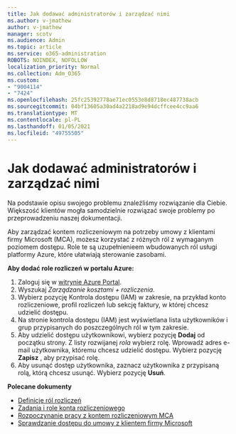 ```yaml
---
title: Jak dodawać administratorów i zarządzać nimi
ms.author: v-jmathew
author: v-jmathew
manager: scotv
ms.audience: Admin
ms.topic: article
ms.service: o365-administration
ROBOTS: NOINDEX, NOFOLLOW
localization_priority: Normal
ms.collection: Adm_O365
ms.custom:
- "9004114"
- "7424"
ms.openlocfilehash: 25fc25392778ae71ec0553e8d8718ec487738acb
ms.sourcegitcommit: 04bf13605a30ad4a2218ad9e94dcffcee4cc9aa6
ms.translationtype: MT
ms.contentlocale: pl-PL
ms.lasthandoff: 01/05/2021
ms.locfileid: "49755505"
---
```

# <a name="how-to-add-and-manage-admins"></a>Jak dodawać administratorów i zarządzać nimi

Na podstawie opisu swojego problemu znaleźliśmy rozwiązanie dla Ciebie. Większość klientów mogła samodzielnie rozwiązać swoje problemy po przeprowadzeniu naszej dokumentacji.

Aby zarządzać kontem rozliczeniowym na potrzeby umowy z klientami firmy Microsoft (MCA), możesz korzystać z różnych ról z wymaganym poziomem dostępu. Role te są uzupełnienieem wbudowanych ról usługi platformy Azure, które ułatwiają sterowanie zasobami.

**Aby dodać role rozliczeń w portalu Azure:**

1. Zaloguj się w [witrynie Azure Portal](https://portal.azure.com/).
2. Wyszukaj *Zarządzanie kosztami + rozliczenia*.
3. Wybierz pozycję Kontrola dostępu (IAM) w zakresie, na przykład konto rozliczeniowe, profil rozliczeń lub sekcję faktury, w której chcesz udzielić dostępu.
4. Na stronie kontrola dostępu (IAM) jest wyświetlana lista użytkowników i grup przypisanych do poszczególnych ról w tym zakresie.
5. Aby udzielić dostępu użytkownikowi, wybierz pozycję **Dodaj** od początku strony. Z listy rozwijanej *rola* wybierz rolę. Wprowadź adres e-mail użytkownika, któremu chcesz udzielić dostępu. Wybierz pozycję **Zapisz** , aby przypisać rolę.
6. Aby usunąć dostęp użytkownika, zaznacz użytkownika z przypisaną rolą, którą chcesz usunąć. Wybierz pozycję **Usuń**.

**Polecane dokumenty**

- [Definicje ról rozliczeń](https://docs.microsoft.com/azure/cost-management-billing/manage/understand-mca-roles)
- [Zadania i role konta rozliczeniowego](https://docs.microsoft.com/azure/cost-management-billing/manage/understand-mca-roles#billing-account-roles-and-tasks)
- [Rozpoczynanie pracy z kontem rozliczeniowym MCA](https://docs.microsoft.com/azure/cost-management-billing/understand/mca-overview)
- [Sprawdzanie dostępu do umowy z klientem firmy Microsoft](https://docs.microsoft.com/azure/cost-management-billing/manage/change-credit-card?WT.mc_id=Portal-Microsoft_Azure_Support%22%20%5Cl%20%22manage-credit-cards-for-a-microsoft-customer-agreement%22%20%5Ct%20%22_blank#check-the-type-of-your-account)
